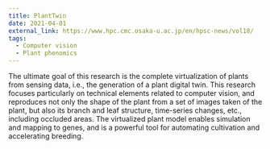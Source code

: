 ```yaml
---
title: PlantTwin
date: 2021-04-01
external_link: https://www.hpc.cmc.osaka-u.ac.jp/en/hpsc-news/vol18/
tags:
  - Computer vision
  - Plant phenomics
---
```


The ultimate goal of this research is the complete virtualization of plants from sensing data, i.e., the generation of a plant digital twin. This research focuses particularly on technical elements related to computer vision, and reproduces not only the shape of the plant from a set of images taken of the plant, but also its branch and leaf structure, time-series changes, etc., including occluded areas. The virtualized plant model enables simulation and mapping to genes, and is a powerful tool for automating cultivation and accelerating breeding.

<!--more-->

